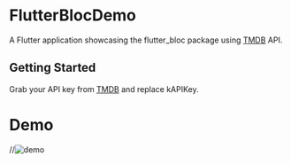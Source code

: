 # FlutterBlocDemo

A Flutter application showcasing the flutter_bloc package using [TMDB](https://www.themoviedb.org/) API.

## Getting Started

Grab your API key from [TMDB](https://www.themoviedb.org/) and replace kAPIKey.

# Demo

//![demo](TMDB.gif)
